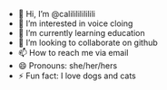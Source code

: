 - 👋 Hi, I’m @calilililililili
- 👀 I’m interested in voice cloing
- 🌱 I’m currently learning education
- 💞️ I’m looking to collaborate on github
- 📫 How to reach me via email
- 😄 Pronouns: she/her/hers
- ⚡ Fun fact: I love dogs and cats

<!---
calilililililili/calilililililili is a ✨ special ✨ repository because its `README.md` (this file) appears on your GitHub profile.
You can click the Preview link to take a look at your changes.
--->
